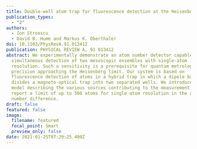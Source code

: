 ```yaml
---
title: Double-well atom trap for fluorescence detection at the Heisenberg limit
publication_types:
  - "2"
authors:
  - Ion Stroescu
  - David B. Hume and Markus K. Oberthaler
doi: 10.1103/PhysRevA.91.013412
publication: PHYSICAL REVIEW A, 91 013412
abstract: We experimentally demonstrate an atom number detector capable of
  simultaneous detection of two mesoscopic ensembles with single-atom
  resolution. Such a sensitivity is a prerequisite for quantum metrology at a
  precision approaching the Heisenberg limit. Our system is based on
  fluorescence detection of atoms in a hybrid trap in which a dipole barrier
  divides a magneto-optical trap into two separated wells. We introduce a noise
  model describing the various sources contributing to the measurement error and
  report a limit of up to 500 atoms for single-atom resolution in the atom
  number difference.
draft: false
featured: false
image:
  filename: featured
  focal_point: Smart
  preview_only: false
date: 2021-01-25T07:29:25.400Z
---
```

